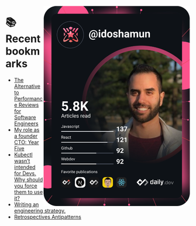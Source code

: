 <a href="https://app.daily.dev/idoshamun"><img src="https://raw.githubusercontent.com/idoshamun/idoshamun/devcard/devcard.svg" align='right' width="400" alt="Ido Shamun's Dev Card"/></a>

# 📚 Recent bookmarks
<!-- BOOKMARKS:START -->
- [The Alternative to Performance Reviews for Software Engineers](https://app.daily.dev/posts/ifoqKnBwi?utm_source=rss&utm_medium=bookmarks&utm_campaign=28849d86070e4c099c877ab6837c61f0)
- [My role as a founder CTO: Year Five](https://app.daily.dev/posts/T1oBAYRSR?utm_source=rss&utm_medium=bookmarks&utm_campaign=28849d86070e4c099c877ab6837c61f0)
- [Kubectl wasn’t intended for Devs. Why should you force them to use it?](https://app.daily.dev/posts/_5cdAE3y2?utm_source=rss&utm_medium=bookmarks&utm_campaign=28849d86070e4c099c877ab6837c61f0)
- [Writing an engineering strategy.](https://app.daily.dev/posts/YnxnrfKrt?utm_source=rss&utm_medium=bookmarks&utm_campaign=28849d86070e4c099c877ab6837c61f0)
- [Retrospectives Antipatterns](https://app.daily.dev/posts/CuSQsoAwE?utm_source=rss&utm_medium=bookmarks&utm_campaign=28849d86070e4c099c877ab6837c61f0)
<!-- BOOKMARKS:END -->
